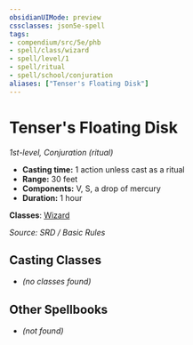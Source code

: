 ```yaml
---
obsidianUIMode: preview
cssclasses: json5e-spell
tags:
- compendium/src/5e/phb
- spell/class/wizard
- spell/level/1
- spell/ritual
- spell/school/conjuration
aliases: ["Tenser's Floating Disk"]
---
```

# Tenser's Floating Disk
*1st-level, Conjuration (ritual)*  

- **Casting time:** 1 action unless cast as a ritual
- **Range:** 30 feet
- **Components:** V, S, a drop of mercury
- **Duration:** 1 hour



**Classes**: [Wizard](compendium/classes/wizard.md)

*Source: SRD / Basic Rules*

## Casting Classes
- *(no classes found)*

## Other Spellbooks
- *(not found)*

